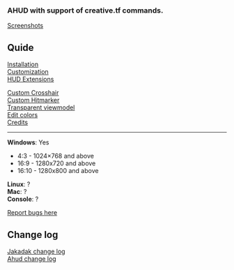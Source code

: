 ### AHUD with support of creative.tf commands.  
[Screenshots](https://imgur.com/a/QQvA4dr)  
## Quide
[Installation](https://github.com/jakadak/ahud-cc/wiki/Installation)  
[Customization](https://github.com/jakadak/ahud-cc/wiki/Customization)  
[HUD Extensions](URL)  

[Custom Crosshair](https://github.com/jakadak/ahud-cc/wiki/Crosshair)  
[Custom Hitmarker](https://github.com/jakadak/ahud-cc/wiki/Hitmarker)  
[Transparent viewmodel](https://github.com/jakadak/ahud-cc/wiki/Transparent-viewmodel)  
[Edit colors](https://github.com/jakadak/ahud-cc/wiki/Colors)  
[Credits](https://github.com/jakadak/ahud-cc/wiki/Credits)  
***
**Windows**: Yes  
* 4:3 - 1024×768 and above  
* 16:9 - 1280x720 and above  
* 16:10 -  1280x800 and above  

**Linux**: ?  
**Mac**: ?  
**Console**: ?  

[Report bugs here](https://github.com/jakadak001/ahud-cc/issues/new)
## Change log
[Jakadak change log](https://pastebin.com/raw/D3f63S5e)  
[Ahud change log](https://github.com/n0kk/ahud/commits/master)
